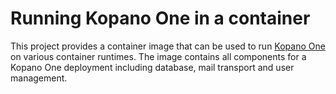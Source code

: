# Running Kopano One in a container

This project provides a container image that can be used to run [Kopano One](https://kopano.com/products/groupware/one/) on various container runtimes. The image contains all components for a Kopano One deployment including database, mail transport and user management.